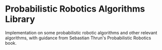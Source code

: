 # Probabilistic Robotics Algorithms Library

Implementation on some probabilistic robotic algorithms and other relevant algorithms, with guidance from Sebastian Thrun's Probabilistic Robotics book.
